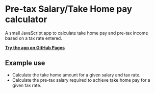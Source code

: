 # Pre-tax Salary/Take Home pay calculator

A small JavaScript app to calculate take home pay and pre-tax income based on a tax rate entered.

**[Try the app on GitHub Pages](https://brentgrammer.github.io/pre-percentage-change-calculator/)**

## Example use

- Calculate the take home amount for a given salary and tax rate.
- Calculate the pre-tax salary required to achieve take home pay for a given tax rate.
